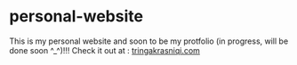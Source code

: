 # personal-website
This is my personal website and soon to be my protfolio (in progress, will be done soon ^_^)!!! 
Check it out at : [tringakrasniqi.com](https://www.tringakrasniqi.com/)

